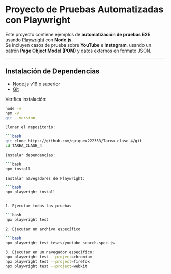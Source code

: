 # Proyecto de Pruebas Automatizadas con Playwright

Este proyecto contiene ejemplos de **automatización de pruebas E2E** usando [Playwright](https://playwright.dev/) con **Node.js**.  
Se incluyen casos de prueba sobre **YouTube** e **Instagram**, usando un patrón **Page Object Model (POM)** y datos externos en formato JSON.



---

##  Instalación de Dependencias

- [Node.js](https://nodejs.org/) v16 o superior
- [Git](https://git-scm.com/)

Verifica instalación:

```bash
node -v
npm -v
git --version

Clonar el repositorio:

```bash
git clone https://github.com/quiquex222333/Tarea_clase_4/git
cd TAREA_CLASE_4

Instalar dependencias:

```bash
npm install

Instalar navegadores de Playwright:

```bash
npx playwright install


1. Ejecutar todas las pruebas

```bash
npx playwright test

2. Ejecutar un archivo específico

```bash
npx playwright test tests/youtube_search.spec.js

3. Ejecutar en un navegador específico: 
npx playwright test --project=chromium
npx playwright test --project=firefox
npx playwright test --project=webkit
